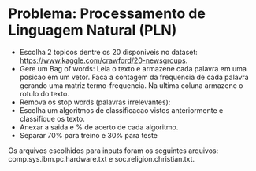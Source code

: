 # Problema: Processamento de Linguagem Natural (PLN)

- Escolha 2 topicos dentre os 20 disponiveis no dataset: https://www.kaggle.com/crawford/20-newsgroups.
- Gere um Bag of words: Leia o texto e armazene cada palavra em uma posicao em um vetor. Faca a contagem da frequencia de cada palavra gerando uma matriz termo-frequencia. Na ultima coluna armazene o rotulo do texto.
- Remova os stop words (palavras irrelevantes):
- Escolha um algoritmos de classificacao vistos anteriormente e classifique os texto.
- Anexar a saida e % de acerto de cada algoritmo.
- Separar 70% para treino e 30% para teste

Os arquivos escolhidos para inputs foram os seguintes arquivos:
comp.sys.ibm.pc.hardware.txt e soc.religion.christian.txt.





